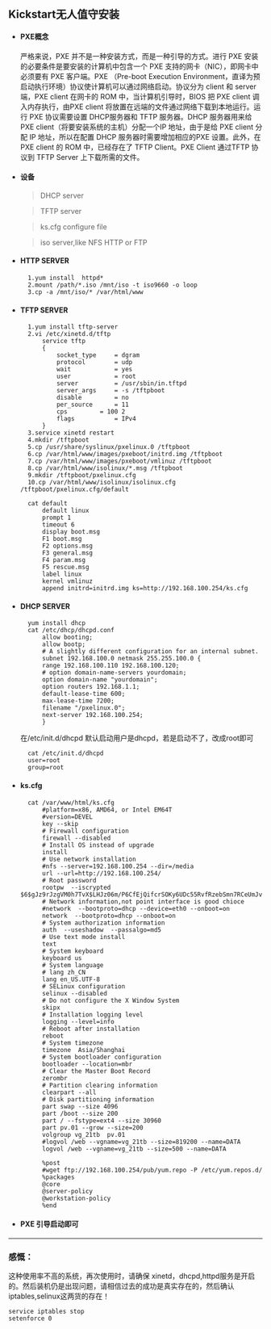 ## Kickstart无人值守安装

* #### PXE概念
	
	严格来说，PXE 并不是一种安装方式，而是一种引导的方式。进行 PXE 安装的必要条件是要安装的计算机中包含一个 PXE 支持的网卡（NIC），即网卡中必须要有 PXE 客户端。PXE （Pre-boot Execution Environment，直译为预启动执行环境）协议使计算机可以通过网络启动。协议分为 client 和 server 端，PXE client 在网卡的 ROM 中，当计算机引导时，BIOS 把 PXE client 调入内存执行，由PXE client 将放置在远端的文件通过网络下载到本地运行。运行 PXE 协议需要设置 DHCP服务器和 TFTP 服务器。DHCP 服务器用来给PXE client（将要安装系统的主机）分配一个IP 地址，由于是给 PXE client 分配 IP 地址，所以在配置 DHCP 服务器时需要增加相应的PXE 设置。此外，在 PXE client 的 ROM 中，已经存在了 TFTP Client。PXE Client 通过TFTP 协议到 TFTP Server 上下载所需的文件。

* #### 设备
	>DHCP server

	>TFTP server

	>ks.cfg configure file

	>iso server,like NFS HTTP or FTP

	
* #### HTTP SERVER

	
		1.yum install  httpd*
		2.mount /path/*.iso /mnt/iso -t iso9660 -o loop
		3.cp -a /mnt/iso/* /var/html/www

	
* #### TFTP SERVER


		1.yum install tftp-server
		2.vi /etc/xinetd.d/tftp
			service tftp
			{
				socket_type		= dgram
				protocol		= udp
				wait			= yes
				user			= root
				server			= /usr/sbin/in.tftpd
				server_args		= -s /tftpboot
				disable			= no
				per_source		= 11
				cps			= 100 2
				flags			= IPv4
			}
		3.service xinetd restart
		4.mkdir /tftpboot
		5.cp /usr/share/syslinux/pxelinux.0 /tftpboot
	 	6.cp /var/html/www/images/pxeboot/initrd.img /tftpboot
		7.cp /var/html/www/images/pxeboot/vmlinuz /tftpboot
		8.cp /var/html/www/isolinux/*.msg /tftpboot
		9.mkdir /tftpboot/pxelinux.cfg
	 	10.cp /var/html/www/isolinux/isolinux.cfg /tftpboot/pxelinux.cfg/default
		
		cat default
			default linux
			prompt 1
			timeout 6
			display boot.msg
			F1 boot.msg
			F2 options.msg
			F3 general.msg
			F4 param.msg
			F5 rescue.msg
			label linux
			kernel vmlinuz
			append initrd=initrd.img ks=http://192.168.100.254/ks.cfg

	
* #### DHCP SERVER

		yum install dhcp
		cat /etc/dhcp/dhcpd.conf
		  	allow booting;
		    allow bootp;
		    # A slightly different configuration for an internal subnet.
		    subnet 192.168.100.0 netmask 255.255.100.0 {
		    range 192.168.100.110 192.168.100.120;
		    # option domain-name-servers yourdomain;
		    option domain-name "yourdomain";
		    option routers 192.168.1.1;
		    default-lease-time 600;
		    max-lease-time 7200;
		    filename "/pxelinux.0";
		    next-server 192.168.100.254;
		    }
	
	在/etc/init.d/dhcpd 默认启动用户是dhcpd，若是启动不了，改成root即可
	
		cat /etc/init.d/dhcpd
		user=root
		group=root

* #### ks.cfg
	
		cat /var/www/html/ks.cfg
			#platform=x86, AMD64, or Intel EM64T
			#version=DEVEL
			key --skip
			# Firewall configuration
			firewall --disabled
			# Install OS instead of upgrade
			install
			# Use network installation
			#nfs --server=192.168.100.254 --dir=/media
			url --url=http://192.168.100.254/
			# Root password
			rootpw  --iscrypted $6$gJz9rJzgVM0h7TvX$LHJz06m/P6CfEjQifcrSOKy6UDc55RvfRzebSmn7RCeUmJvZ4FLR.oZWsdXqkC3VPgJ9OyW2rzoEbMdyT8t/X.
			# Network information,not point interface is good chioce
			#network  --bootproto=dhcp --device=eth0 --onboot=on
			network  --bootproto=dhcp --onboot=on
			# System authorization information
			auth  --useshadow  --passalgo=md5
			# Use text mode install
			text
			# System keyboard
			keyboard us
			# System language
			# lang zh_CN
			lang en_US.UTF-8
			# SELinux configuration
			selinux --disabled
			# Do not configure the X Window System
			skipx
			# Installation logging level
			logging --level=info
			# Reboot after installation
			reboot
			# System timezone
			timezone  Asia/Shanghai
			# System bootloader configuration
			bootloader --location=mbr
			# Clear the Master Boot Record
			zerombr
			# Partition clearing information
			clearpart --all  
			# Disk partitioning information
			part swap --size 4096 
			part /boot --size 200 
			part / --fstype=ext4 --size 30960
			part pv.01 --grow --size=200
			volgroup vg_21tb  pv.01
			#logvol /web --vgname=vg_21tb --size=819200 --name=DATA
			logvol /web --vgname=vg_21tb --size=500 --name=DATA
			 
			%post
			#wget ftp://192.168.100.254/pub/yum.repo -P /etc/yum.repos.d/
			%packages
			@core
			@server-policy
			@workstation-policy
			%end
	
* #### PXE 引导启动即可

***

### 感慨：
这种使用率不高的系统，再次使用时，请确保 xinetd，dhcpd,httpd服务是开启的。然后装机仍是出现问题，请相信过去的成功是真实存在的，然后确认iptables,selinux这两货的存在！

	service iptables stop
	setenforce 0
	
		
	